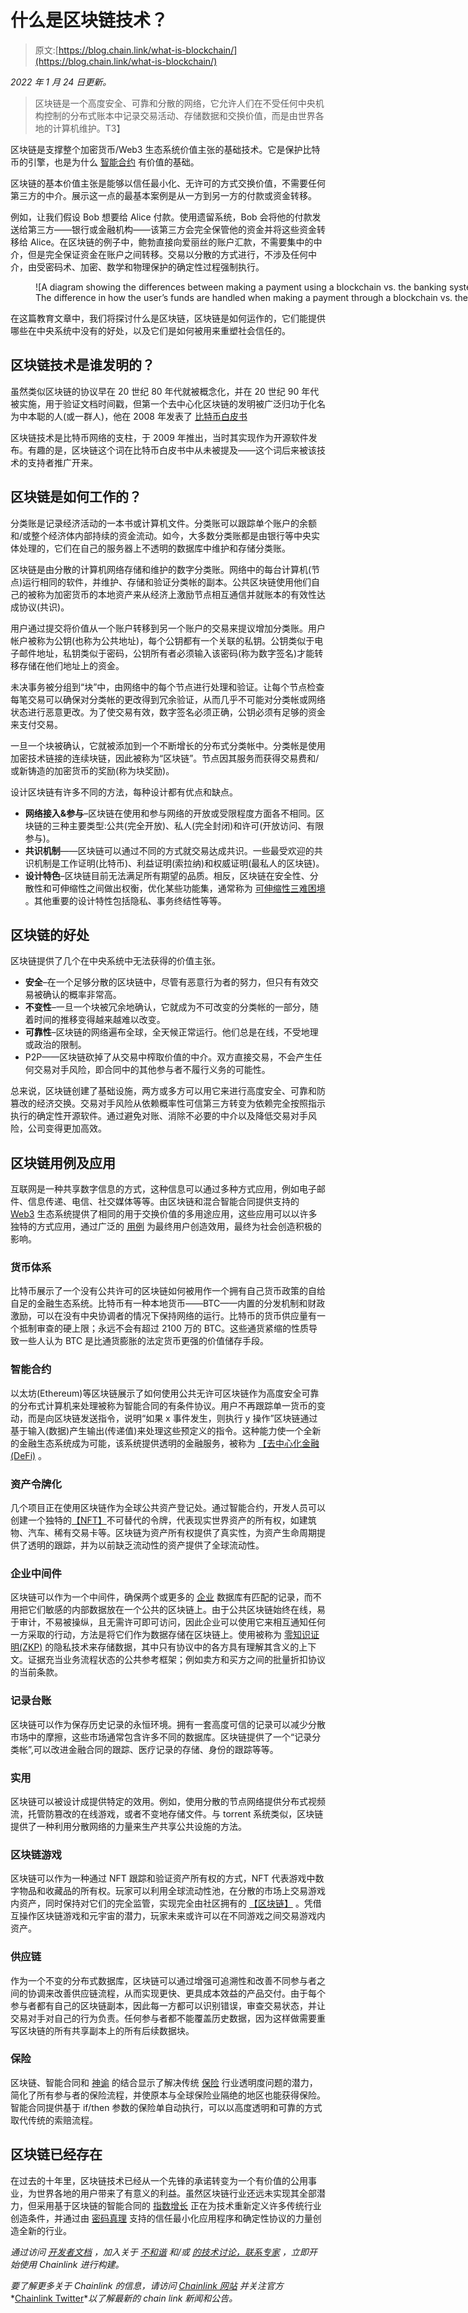 # 什么是区块链技术？

> 原文:[https://blog.chain.link/what-is-blockchain/](https://blog.chain.link/what-is-blockchain/)

*2022 年 1 月 24 日更新。*

> 区块链是一个高度安全、可靠和分散的网络，它允许人们在不受任何中央机构控制的分布式账本中记录交易活动、存储数据和交换价值，而是由世界各地的计算机维护。T3】

区块链是支撑整个加密货币/Web3 生态系统价值主张的基础技术。它是保护比特币的引擎，也是为什么 [智能合约](https://chain.link/education/smart-contracts) 有价值的基础。

区块链的基本价值主张是能够以信任最小化、无许可的方式交换价值，不需要任何第三方的中介。展示这一点的最基本案例是从一方到另一方的付款或资金转移。

例如，让我们假设 Bob 想要给 Alice 付款。使用遗留系统，Bob 会将他的付款发送给第三方——银行或金融机构——该第三方会完全保管他的资金并将这些资金转移给 Alice。在区块链的例子中，鲍勃直接向爱丽丝的账户汇款，不需要集中的中介，但是完全保证资金在账户之间转移。交易以分散的方式进行，不涉及任何中介，由受密码术、加密、数学和物理保护的确定性过程强制执行。

<figure id="attachment_3224" aria-describedby="caption-attachment-3224" style="width: 4000px" class="wp-caption aligncenter">![A diagram showing the differences between making a payment using a blockchain vs. the banking system.](../Images/f9d7e3657b71eca2c1625a4ecd4362b7.png)

<figcaption id="caption-attachment-3224" class="wp-caption-text">The difference in how the user’s funds are handled when making a payment through a blockchain vs. the banking system.</figcaption>

</figure>

在这篇教育文章中，我们将探讨什么是区块链，区块链是如何运作的，它们能提供哪些在中央系统中没有的好处，以及它们是如何被用来重塑社会信任的。

## 区块链技术是谁发明的？

虽然类似区块链的协议早在 20 世纪 80 年代就被概念化，并在 20 世纪 90 年代被实施，用于验证文档时间戳，但第一个去中心化区块链的发明被广泛归功于化名为中本聪的人(或一群人)，他在 2008 年发表了 [比特币白皮书](https://bitcoin.org/bitcoin.pdf)

区块链技术是比特币网络的支柱，于 2009 年推出，当时其实现作为开源软件发布。有趣的是，区块链这个词在比特币白皮书中从未被提及——这个词后来被该技术的支持者推广开来。

## 区块链是如何工作的？

分类账是记录经济活动的一本书或计算机文件。分类账可以跟踪单个账户的余额和/或整个经济体内部持续的资金流动。如今，大多数分类账都是由银行等中央实体处理的，它们在自己的服务器上不透明的数据库中维护和存储分类账。

区块链是由分散的计算机网络存储和维护的数字分类账。网络中的每台计算机(节点)运行相同的软件，并维护、存储和验证分类帐的副本。公共区块链使用他们自己的被称为加密货币的本地资产来从经济上激励节点相互通信并就账本的有效性达成协议(共识)。

用户通过提交将价值从一个账户转移到另一个账户的交易来提议增加分类账。用户帐户被称为公钥(也称为公共地址)，每个公钥都有一个关联的私钥。公钥类似于电子邮件地址，私钥类似于密码，公钥所有者必须输入该密码(称为数字签名)才能转移存储在他们地址上的资金。

未决事务被分组到“块”中，由网络中的每个节点进行处理和验证。让每个节点检查每笔交易可以确保对分类帐的更改得到冗余验证，从而几乎不可能对分类帐或网络状态进行恶意更改。为了使交易有效，数字签名必须正确，公钥必须有足够的资金来支付交易。

一旦一个块被确认，它就被添加到一个不断增长的分布式分类帐中。分类帐是使用加密技术链接的连续块链，因此被称为“区块链”。节点因其服务而获得交易费和/或新铸造的加密货币的奖励(称为块奖励)。

设计区块链有许多不同的方法，每种设计都有优点和缺点。

*   **网络接入&参与**–区块链在使用和参与网络的开放或受限程度方面各不相同。区块链的三种主要类型:公共(完全开放)、私人(完全封闭)和许可(开放访问、有限参与)。
*   **共识机制**——区块链可以通过不同的方式就交易达成共识。一些最受欢迎的共识机制是工作证明(比特币)、利益证明(索拉纳)和权威证明(最私人的区块链)。
*   **设计特色**–区块链目前无法满足所有期望的品质。相反，区块链在安全性、分散性和可伸缩性之间做出权衡，优化某些功能集，通常称为 [可伸缩性三难困境](https://vitalik.ca/general/2021/04/07/sharding.html) 。其他重要的设计特性包括隐私、事务终结性等等。

## 区块链的好处

区块链提供了几个在中央系统中无法获得的价值主张。

*   **安全**–在一个足够分散的区块链中，尽管有恶意行为者的努力，但只有有效交易被确认的概率非常高。
*   **不变性**–一旦一个块被冗余地确认，它就成为不可改变的分类帐的一部分，随着时间的推移变得越来越难以改变。
*   **可靠性**–区块链的网络遍布全球，全天候正常运行。他们总是在线，不受地理或政治的限制。
*   P2P——区块链砍掉了从交易中榨取价值的中介。双方直接交易，不会产生任何交易对手风险，即合同中的其他参与者不履行义务的可能性。

总来说，区块链创建了基础设施，两方或多方可以用它来进行高度安全、可靠和防篡改的经济交换。交易对手风险从依赖概率性可信第三方转变为依赖完全按照指示执行的确定性开源软件。通过避免对账、消除不必要的中介以及降低交易对手风险，公司变得更加高效。

## 区块链用例及应用

互联网是一种共享数字信息的方式，这种信息可以通过多种方式应用，例如电子邮件、信息传递、电信、社交媒体等等。由区块链和混合智能合同提供支持的 [Web3](https://chain.link/education/web3) 生态系统[](https://blog.chain.link/hybrid-smart-contracts-explained/)提供了相同的用于交换价值的多用途应用，这些应用可以以许多独特的方式应用，通过广泛的 [用例](https://blog.chain.link/44-ways-to-enhance-your-smart-contract-with-chainlink/) 为最终用户创造效用，最终为社会创造积极的影响。

### 货币体系

比特币展示了一个没有公共许可的区块链如何被用作一个拥有自己货币政策的自给自足的金融生态系统。比特币有一种本地货币——BTC——内置的分发机制和财政激励，可以在没有中央协调者的情况下保持网络的运行。比特币的货币供应量有一个抵制审查的硬上限；永远不会有超过 2100 万的 BTC。这些通货紧缩的性质导致一些人认为 BTC 是比通货膨胀的法定货币更强的价值储存手段。

### 智能合约

以太坊(Ethereum)等区块链展示了如何使用公共无许可区块链作为高度安全可靠的分布式计算机来处理被称为智能合同的有条件协议。用户不再跟踪单一货币的变动，而是向区块链发送指令，说明“如果 x 事件发生，则执行 y 操作”区块链通过基于输入(数据)产生输出(传递值)来处理这些预定义的指令。这种能力使一个全新的金融生态系统成为可能，该系统提供透明的金融服务，被称为 [【去中心化金融(DeFi)](https://chain.link/education/defi) 。

### 资产令牌化

几个项目正在使用区块链作为全球公共资产登记处。通过智能合约，开发人员可以创建一个独特的[【NFT】](https://chain.link/education/nfts)不可替代的令牌，代表现实世界资产的所有权，如建筑物、汽车、稀有交易卡等。区块链为资产所有权提供了真实性，为资产生命周期提供了透明的跟踪，并为以前缺乏流动性的资产提供了全球流动性。

### 企业中间件

区块链可以作为一个中间件，确保两个或更多的 [企业](https://chain.link/use-cases/enterprise) 数据库有匹配的记录，而不用把它们敏感的内部数据放在一个公共的区块链上。由于公共区块链始终在线，易于审计，不易被操纵，且无需许可即可访问，因此企业可以使用它来相互通知任何一方采取的行动，方法是将它们作为数据存储在区块链上。使用被称为 [零知识证明(ZKP)](https://blog.chain.link/what-is-a-zero-knowledge-proof-zkp/) 的隐私技术来存储数据，其中只有协议中的各方具有理解其含义的上下文。证据充当业务流程状态的公共参考框架；例如卖方和买方之间的批量折扣协议的当前条款。

### 记录台账

区块链可以作为保存历史记录的永恒环境。拥有一套高度可信的记录可以减少分散市场中的摩擦，这些市场通常包含许多不同的数据库。区块链提供了一个“记录分类帐”,可以改进金融合同的跟踪、医疗记录的存储、身份的跟踪等等。

### 实用

区块链可以被设计成提供特定的效用。例如，使用分散的节点网络提供分布式视频流，托管防篡改的在线游戏，或者不变地存储文件。与 torrent 系统类似，区块链提供了一种利用分散网络的力量来生产共享公共设施的方法。

### 区块链游戏

区块链可以作为一种通过 NFT 跟踪和验证资产所有权的方式，NFT 代表游戏中数字物品和收藏品的所有权。玩家可以利用全球流动性池，在分散的市场上交易游戏内资产，同时保持对它们的完全监管，实现完全由社区拥有的 [【区块链】](https://chain.link/use-cases/nfts-and-blockchain-games) 。凭借互操作区块链游戏和元宇宙[](https://chain.link/education/metaverse)的潜力，玩家未来或许可以在不同游戏之间交易游戏内资产。

### 供应链

作为一个不变的分布式数据库，区块链可以通过增强可追溯性和改善不同参与者之间的协调来改善供应链流程，从而实现更快、更具成本效益的产品交付。由于每个参与者都有自己的区块链副本，因此每一方都可以识别错误，审查交易状态，并让交易对手对自己的行为负责。任何参与者都不能覆盖历史数据，因为这样做需要重写区块链的所有共享副本上的所有后续数据块。

### 保险

区块链、智能合同和 [神谕](https://chain.link/education/blockchain-oracles) 的结合显示了解决传统 [保险](https://blog.chain.link/blockchain-insurance/) 行业透明度问题的潜力，简化了所有参与者的保险流程，并使原本与全球保险业隔绝的地区也能获得保险。智能合同提供基于 if/then 参数的保险单自动执行，可以以高度透明和可靠的方式取代传统的索赔流程。

## 区块链已经存在

在过去的十年里，区块链技术已经从一个先锋的承诺转变为一个有价值的公用事业，为世界各地的用户带来了有意义的利益。虽然区块链行业还远未实现其全部潜力，但采用基于区块链的智能合同的 [指数增长](https://blog.chain.link/the-year-in-chainlink-2021/) 正在为技术重新定义许多传统行业创造条件，并通过由 [密码真理](https://blog.chain.link/sergey-nazarov-smartcon-keynote-the-future-of-hybrid-smart-contracts/) 支持的信任最小化应用程序和确定性协议的力量创造全新的行业。

*通过访问* *[开发者文档](https://docs.chain.link/docs/getting-started)* *，加入关于* *[不和谐](https://discordapp.com/invite/aSK4zew)* *和/或* *[的技术讨论，联系专家](https://chainlinkcommunity.typeform.com/to/OYQO67EF?page=blog)* *，立即开始使用 Chainlink 进行构建。*

*要了解更多关于 Chainlink 的信息，请访问* *[Chainlink 网站](https://slack-redir.net/link?url=https%3A%2F%2Fchain.link)* *并关注官方**[Chainlink Twitter](https://twitter.com/chainlink)**以了解最新的 chain link 新闻和公告。*